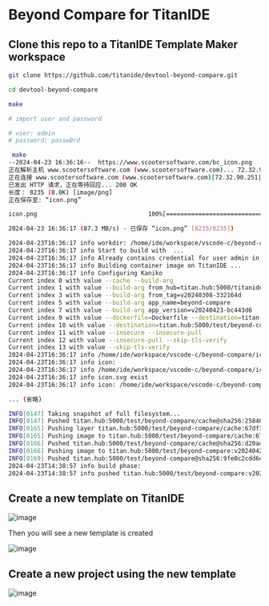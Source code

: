 # Beyond Compare for TitanIDE


## Clone this repo to a TitanIDE Template Maker workspace

```bash
git clone https://github.com/titanide/devtool-beyond-compare.git

cd devtool-beyond-compare

make

# import user and password

# user: admin
# password: passw0rd

```

```bash
 make
--2024-04-23 16:36:16--  https://www.scootersoftware.com/bc_icon.png
正在解析主机 www.scootersoftware.com (www.scootersoftware.com)... 72.32.90.251
正在连接 www.scootersoftware.com (www.scootersoftware.com)|72.32.90.251|:443... 已连接。
已发出 HTTP 请求，正在等待回应... 200 OK
长度： 8235 (8.0K) [image/png]
正在保存至: “icon.png”

icon.png                               100%[===========================================================================>]   8.04K  --.-KB/s    用时 0s    

2024-04-23 16:36:17 (87.3 MB/s) - 已保存 “icon.png” [8235/8235])

2024-04-23T16:36:17 info workdir: /home/ide/workspace/vscode-c/beyond-compare
2024-04-23T16:36:17 info Start to build with  ...
2024-04-23T16:36:17 info Already contains credential for user admin in titan.hub:5000, if you want to update it, pleas input with force argument, e.g. make login force=true 
2024-04-23T16:36:17 info Building container image on TitanIDE ...
2024-04-23T16:36:17 info Configuring Kaniko
Current index 0 with value --cache --build-arg
Current index 1 with value --build-arg from_hub=titan.hub:5000/titanide
Current index 3 with value --build-arg from_tag=v20240308-332164d
Current index 5 with value --build-arg app_name=beyond-compare
Current index 7 with value --build-arg app_version=v20240423-bc443d6
Current index 9 with value --dockerfile=Dockerfile --destination=titan.hub:5000/test/beyond-compare:v20240423-bc443d6
Current index 10 with value --destination=titan.hub:5000/test/beyond-compare:v20240423-bc443d6 --insecure
Current index 11 with value --insecure --insecure-pull
Current index 12 with value --insecure-pull --skip-tls-verify
Current index 13 with value --skip-tls-verify 
2024-04-23T16:36:17 info /home/ide/workspace/vscode-c/beyond-compare/icon.svg
2024-04-23T16:36:17 info icon: 
2024-04-23T16:36:17 info /home/ide/workspace/vscode-c/beyond-compare/icon.png
2024-04-23T16:36:17 info icon.svg exist
2024-04-23T16:36:17 info icon: /home/ide/workspace/vscode-c/beyond-compare/icon.png

... (省略)

INFO[0147] Taking snapshot of full filesystem...        
INFO[0147] Pushed titan.hub:5000/test/beyond-compare/cache@sha256:258407cd32c7c3b1b8d49dda0b57ea9888f85b76228866a3442aee35845bcb2f 
INFO[0165] Pushing layer titan.hub:5000/test/beyond-compare/cache:67df3bb35d4497f86e07370e2870f8d27a663e2dc8c65762198e91228e5f1d5d to cache now 
INFO[0165] Pushing image to titan.hub:5000/test/beyond-compare/cache:67df3bb35d4497f86e07370e2870f8d27a663e2dc8c65762198e91228e5f1d5d 
INFO[0166] Pushed titan.hub:5000/test/beyond-compare/cache@sha256:d20ad4ceac3a13432cfef89eff5687da4ff8a9971b726a0f2d9e94244609d063 
INFO[0166] Pushing image to titan.hub:5000/test/beyond-compare:v20240423-bc443d6 
INFO[0169] Pushed titan.hub:5000/test/beyond-compare@sha256:9fe0c2cdd6e0c3bba5c1da1313106498aa4d07388b43440df894dd16a22113c5 
2024-04-23T14:38:57 info build phase: 
2024-04-23T14:38:57 info pushed titan.hub:5000/test/beyond-compare:v20240423-bc443d6
```

## Create a new template on TitanIDE

![image](https://github.com/titanide/devtool-beyond-compare/assets/6748475/0212cf6f-9b6b-46e6-acd2-dc31226278b4)

Then you will see a new template is created

![image](https://github.com/titanide/devtool-beyond-compare/assets/6748475/9532200f-471e-4b9e-8830-5c509065bb61)

## Create a new project using the new template

![image](https://github.com/titanide/devtool-beyond-compare/assets/6748475/1ef4a35c-ab9c-4bc2-b0ff-257361e8880b)



